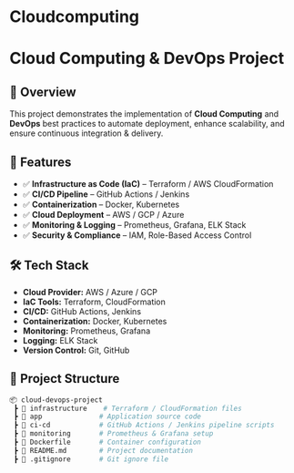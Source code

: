 # Cloudcomputing
# **Cloud Computing & DevOps Project**  

## **📌 Overview**  
This project demonstrates the implementation of **Cloud Computing** and **DevOps** best practices to automate deployment, enhance scalability, and ensure continuous integration & delivery.  

## **🚀 Features**  
- ✅ **Infrastructure as Code (IaC)** – Terraform / AWS CloudFormation  
- ✅ **CI/CD Pipeline** – GitHub Actions / Jenkins  
- ✅ **Containerization** – Docker, Kubernetes  
- ✅ **Cloud Deployment** – AWS / GCP / Azure  
- ✅ **Monitoring & Logging** – Prometheus, Grafana, ELK Stack  
- ✅ **Security & Compliance** – IAM, Role-Based Access Control  

## **🛠️ Tech Stack**  
- **Cloud Provider:** AWS / Azure / GCP  
- **IaC Tools:** Terraform, CloudFormation  
- **CI/CD:** GitHub Actions, Jenkins  
- **Containerization:** Docker, Kubernetes  
- **Monitoring:** Prometheus, Grafana  
- **Logging:** ELK Stack  
- **Version Control:** Git, GitHub  

## **📂 Project Structure**  
```bash
📦 cloud-devops-project  
 ┣ 📂 infrastructure    # Terraform / CloudFormation files  
 ┣ 📂 app              # Application source code  
 ┣ 📂 ci-cd            # GitHub Actions / Jenkins pipeline scripts  
 ┣ 📂 monitoring       # Prometheus & Grafana setup  
 ┣ 📜 Dockerfile       # Container configuration  
 ┣ 📜 README.md        # Project documentation  
 ┣ 📜 .gitignore       # Git ignore file  
